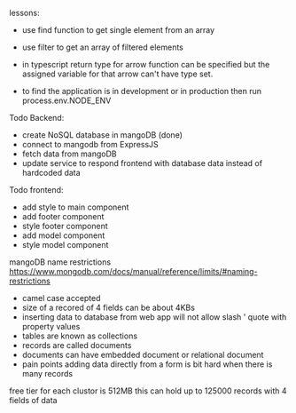 lessons:
- use find function to get single element from an array
- use filter to get an array of filtered elements

- in typescript return type for arrow function can be specified but the assigned variable for that arrow can't have type set.

- to find the application is in development or in production then run process.env.NODE_ENV

Todo Backend:
- create NoSQL database in mangoDB (done)
- connect to mangodb from ExpressJS
- fetch data from mangoDB
- update service to respond frontend with database data instead of hardcoded data

Todo frontend:
- add style to main component
- add footer component
- style footer component
- add model component
- style model component



mangoDB name restrictions
https://www.mongodb.com/docs/manual/reference/limits/#naming-restrictions
- camel case accepted
- size of a recored of 4 fields can be about 4KBs
- inserting data to database from web app will not allow slash \' quote with property values
- tables are known as collections
- records are called documents
- documents can have embedded document or relational document
- pain points
  adding data directly from a form is bit hard when there is many records

free tier for each clustor is 512MB 
this can hold up to 125000 records with 4 fields of data